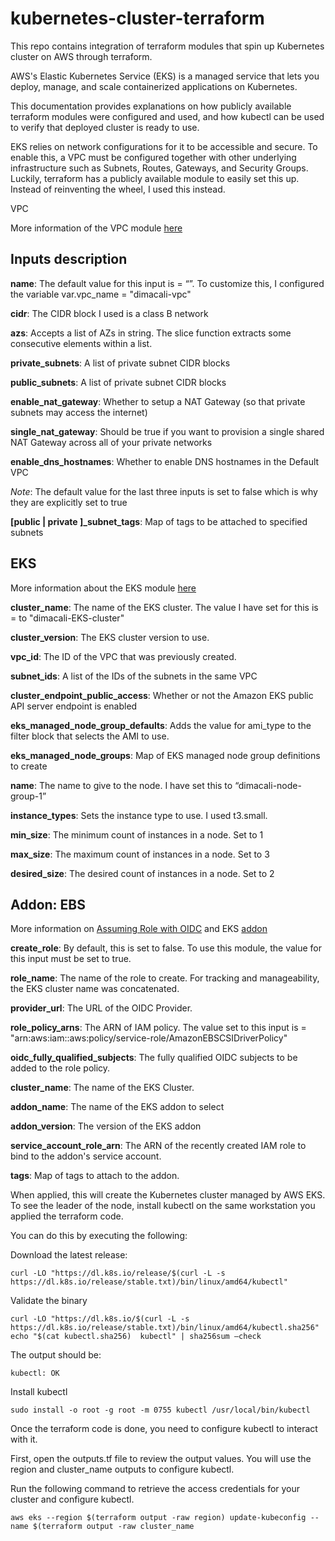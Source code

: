 # kubernetes-cluster-terraform
This repo contains integration of terraform modules that spin up Kubernetes cluster on AWS through terraform.

AWS's Elastic Kubernetes Service (EKS) is a managed service that lets you deploy, manage, and scale containerized applications on Kubernetes. 

This documentation provides explanations on how publicly available terraform modules were configured and used, and how kubectl can be used to verify that deployed cluster is ready to use. 

EKS relies on network configurations for it to be accessible and secure. To enable this, a VPC must be configured together with other underlying infrastructure such as Subnets, Routes, Gateways, and Security Groups. Luckily, terraform has a publicly available module to easily set this up. Instead of reinventing the wheel, I used this instead. 

VPC 

More information of the VPC module [here](https://registry.terraform.io/modules/terraform-aws-modules/vpc/aws/latest "vpc")

## Inputs description ##

**name**:   The default value for this input is = “”. To customize this, I configured the variable var.vpc_name = "dimacali-vpc" 

**cidr**:   The CIDR block I used is a class B network 

**azs**:    Accepts a list of AZs in string. The slice function extracts some consecutive elements within a list. 

**private_subnets**:    A list of private subnet CIDR blocks 

**public_subnets**: A list of private subnet CIDR blocks 

**enable_nat_gateway**: Whether to setup a NAT Gateway (so that private subnets may access the internet) 

**single_nat_gateway**: Should be true if you want to provision a single shared NAT Gateway across all of your private networks 

**enable_dns_hostnames**:   Whether to enable DNS hostnames in the Default VPC 

*Note*:   The default value for the last three inputs is set to false which is why they are explicitly set to true 

**[public | private ]_subnet_tags**:    Map of tags to be attached to specified subnets

## EKS ##
More information about the EKS module [here](https://registry.terraform.io/modules/terraform-aws-modules/eks/aws/latest "eks")

**cluster_name**:   The name of the EKS cluster. The value I have set for this is = to "dimacali-EKS-cluster" 

**cluster_version**:    The EKS cluster version to use. 

**vpc_id**: The ID of the VPC that was previously created. 

**subnet_ids**: A list of the IDs of the subnets in the same VPC 

**cluster_endpoint_public_access**: Whether or not the Amazon EKS public API server endpoint is enabled 

**eks_managed_node_group_defaults**:    Adds the value for ami_type to the filter block that selects the AMI to use. 

**eks_managed_node_groups**:    Map of EKS managed node group definitions to create 

**name**:   The name to give to the node. I have set this to “dimacali-node-group-1” 

**instance_types**: Sets the instance type to use. I used t3.small. 

**min_size**:   The minimum count of instances in a node. Set to 1 

**max_size**:   The maximum count of instances in a node. Set to 3 

**desired_size**:   The desired count of instances in a node. Set to 2 

## Addon: EBS ##

More information on [Assuming Role with OIDC](https://registry.terraform.io/modules/terraform-aws-modules/iam/aws/latest/submodules/iam-assumable-role-with-oidc "module iam") and EKS [addon](https://registry.terraform.io/providers/hashicorp/aws/latest/docs/resources/eks_addon "eks addon")

**create_role**:	By default, this is set to false. To use this module, the value for this input must be set to true. 

**role_name**:	The name of the role to create. For tracking and manageability, the EKS cluster name was concatenated. 

**provider_url**:	The URL of the OIDC Provider. 

**role_policy_arns**:	The ARN of IAM policy. The value set to this input is = "arn:aws:iam::aws:policy/service-role/AmazonEBSCSIDriverPolicy" 

**oidc_fully_qualified_subjects**:	The fully qualified OIDC subjects to be added to the role policy. 

**cluster_name**:	The name of the EKS Cluster. 

**addon_name**:	The name of the EKS addon to select 

**addon_version**:	The version of the EKS addon 

**service_account_role_arn**:	The ARN of the recently created IAM role to bind to the addon's service account. 

**tags**:	Map of tags to attach to the addon.

When applied, this will create the Kubernetes cluster managed by AWS EKS. To see the leader of the node, install kubectl on the same workstation you applied the terraform code. 

You can do this by executing the following: 

Download the latest release: 

    curl -LO "https://dl.k8s.io/release/$(curl -L -s https://dl.k8s.io/release/stable.txt)/bin/linux/amd64/kubectl" 

Validate the binary 

    curl -LO "https://dl.k8s.io/$(curl -L -s https://dl.k8s.io/release/stable.txt)/bin/linux/amd64/kubectl.sha256"
    echo "$(cat kubectl.sha256)  kubectl" | sha256sum –check 

 The output should be: 

    kubectl: OK 

Install kubectl 

    sudo install -o root -g root -m 0755 kubectl /usr/local/bin/kubectl 

Once the terraform code is done, you need to configure kubectl to interact with it. 

First, open the outputs.tf file to review the output values. You will use the region and cluster_name outputs to configure kubectl. 

Run the following command to retrieve the access credentials for your cluster and configure kubectl. 

    aws eks --region $(terraform output -raw region) update-kubeconfig --name $(terraform output -raw cluster_name
